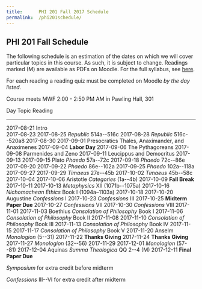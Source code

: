 ```yaml
---
title:      PHI 201 Fall 2017 Schedule
permalink:  /phi201schedule/
---
```



## PHI 201 Fall Schedule ##

The following schedule is an estimation of the dates on which we will
cover particular topics in this course. As such, it is subject to
change. Readings marked (M) are available as PDFs on Moodle.  For the full syllabus, see [here](http://dansheffler.com/phi201syllabus/).

For each reading a reading quiz must be completed on
Moodle *by the day listed*.

Course meets MWF 2:00 - 2:50 PM AM in Pawling Hall, 301


Day           Topic         Reading
------------- ------------- -------------------------------------
2017-08-21    Intro         
2017-08-23
2017-08-25                  *Republic* 514a--516c
2017-08-28                  *Republic* 516c--520a8
2017-08-30
2017-09-01    Presocratics  Thales, Anaximander, and Anaximenes
2017-09-04                  **Labor Day**
2017-09-06                  The Pythagoreans
2017-09-08                  Parmenides and Zeno
2017-09-11                  Leucippus and Democritus
2017-09-13
2017-09-15    Plato         *Phaedo* 57a--72c
2017-09-18                  *Phaedo* 72c--86e
2017-09-20
2017-09-22                  *Phaedo* 86e--102a
2017-09-25                  *Phaedo* 102a--118a
2017-09-27
2017-09-29                  *Timaeus* 27e--45b
2017-10-02                  *Timaeus* 45b--58c
2017-10-04
2017-10-06    Aristotle     *Categories* (1a--4b)
2017-10-09                  **Fall Break**
2017-10-11
2017-10-13                  *Metaphysics* XII (1071b--1075a)
2017-10-16                  *Nichomachean Ethics* Book I (1094a–1103a)
2017-10-18
2017-10-20    Augustine     *Confessions* I
2017-10-23                  *Confessions* III
2017-10-25                  **Midterm Paper Due**
2017-10-27                  *Confessions* VII
2017-10-30                  *Confessions* VIII
2017-11-01
2017-11-03    Boethius      *Consolation of Philosophy* Book I
2017-11-06                  *Consolation of Philosophy* Book II
2017-11-08
2017-11-10                  *Consolation of Philosophy* Book III
2017-11-13                  *Consolation of Philosophy* Book IV
2017-11-15
2017-11-17                  *Consolation of Philosophy* Book V
2017-11-20    Anselm        *Monologion* (5--31)
2017-11-22                  **Thanks Giving**
2017-11-24                  **Thanks Giving**
2017-11-27                  *Monologion* (32--56)
2017-11-29
2017-12-01                  *Monologion* (57--81)
2017-12-04    Aquinas       *Summa Theologica* QQ 2--4 (M)
2017-12-11                  **Final Paper Due**

*Symposium* for extra credit before midterm

*Confessions* III--VI for extra credit after midterm


